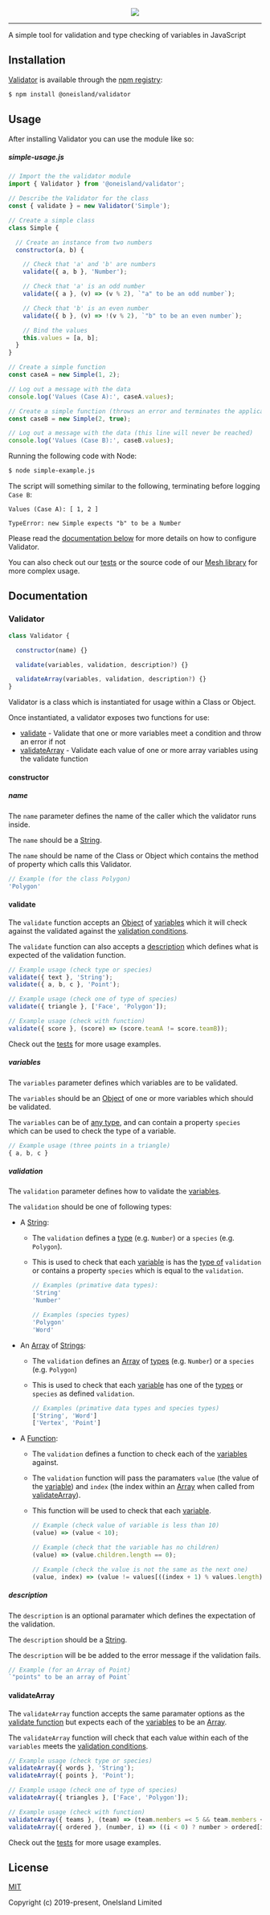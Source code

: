 <p align="center">
  <a href="https://github.com/oneislandearth/validator" target="_blank">
    <img src="https://i.imgur.com/z0ux272.png">
  </a>
</p>

***

A simple tool for validation and type checking of variables in JavaScript

## Installation

[Validator](https://github.com/oneislandearth/validator) is available through the [npm registry](https://www.npmjs.com/package/@oneisland/validator):

```bash
$ npm install @oneisland/validator
```

## Usage

After installing Validator you can use the module like so:

##### simple-usage.js
```js
// Import the the validator module
import { Validator } from '@oneisland/validator';

// Describe the Validator for the class
const { validate } = new Validator('Simple');

// Create a simple class
class Simple {

  // Create an instance from two numbers
  constructor(a, b) {

    // Check that 'a' and 'b' are numbers
    validate({ a, b }, 'Number');

    // Check that 'a' is an odd number
    validate({ a }, (v) => (v % 2), `"a" to be an odd number`);

    // Check that 'b' is an even number
    validate({ b }, (v) => !(v % 2), `"b" to be an even number`);

    // Bind the values
    this.values = [a, b];
  }
}

// Create a simple function
const caseA = new Simple(1, 2);

// Log out a message with the data
console.log('Values (Case A):', caseA.values);

// Create a simple function (throws an error and terminates the application)
const caseB = new Simple(2, true);

// Log out a message with the data (this line will never be reached)
console.log('Values (Case B):', caseB.values);
```

Running the following code with Node:

```sh
$ node simple-example.js
```

The script will something similar to the following, terminating before logging `Case B`:

```
Values (Case A): [ 1, 2 ]

TypeError: new Simple expects "b" to be a Number
```

Please read the [documentation below](#documentation) for more details on how to configure Validator.

You can also check out our [tests](https://github.com/oneislandearth/validator/blob/master/tests) or the source code of our [Mesh library](https://github.com/oneislandearth/mesh) for more complex usage.

## Documentation

### Validator

```js
class Validator {

  constructor(name) {}

  validate(variables, validation, description?) {}

  validateArray(variables, validation, description?) {}
}
```

Validator is a class which is instantiated for usage within a Class or Object.

Once instantiated, a validator exposes two functions for use:

 - [validate](#validate) - Validate that one or more variables meet a condition and throw an error if not
 - [validateArray](#validateArray) - Validate each value of one or more array variables using the validate function

#### constructor

##### name

The `name` parameter defines the name of the caller which the validator runs inside.

The `name` should be a [String](https://developer.mozilla.org/en-US/docs/Web/JavaScript/Reference/Global_Objects/Object).

The `name` should be name of the Class or Object which contains the method of property which calls this Validator.

```js
// Example (for the class Polygon)
'Polygon'
```

#### validate

The `validate` function accepts an [Object](https://developer.mozilla.org/en-US/docs/Web/JavaScript/Reference/Global_Objects/Object) of [variables](#variables) which it will check against the validated against the [validation conditions](#validation).

The `validate` function can also accepts a [description](#description) which defines what is expected of the validation function.

```js
// Example usage (check type or species)
validate({ text }, 'String');
validate({ a, b, c }, 'Point');

// Example usage (check one of type of species)
validate({ triangle }, ['Face', 'Polygon']);

// Example usage (check with function)
validate({ score }, (score) => (score.teamA != score.teamB));
```

Check out the [tests](https://github.com/oneislandearth/validator/blob/master/tests) for more usage examples.

##### variables

The `variables` parameter defines which variables are to be validated.

The `variables` should be an [Object](https://developer.mozilla.org/en-US/docs/Web/JavaScript/Reference/Global_Objects/Object) of one or more variables which should be validated.

The `variables` can be of [any type](https://developer.mozilla.org/en-US/docs/Web/JavaScript/Data_structures#Data_types), and can contain a property `species` which can be used to check the type of a variable.

```js
// Example usage (three points in a triangle)
{ a, b, c }
```

##### validation

The `validation` parameter defines how to validate the [variables](#variables).

The `validation` should be one of following types:

  - A [String](https://developer.mozilla.org/en-US/docs/Web/JavaScript/Reference/Global_Objects/String):

    - The `validation` defines a [type](https://developer.mozilla.org/en-US/docs/Web/JavaScript/Data_structures#Data_types) (e.g. `Number`) or a `species` (e.g. `Polygon`).

    - This is used to check that each [variable](#variables) is has the [type of](https://developer.mozilla.org/en-US/docs/Web/JavaScript/Reference/Operators/typeof) `validation` or contains a property `species` which is equal to the `validation`.

      ```js
      // Examples (primative data types):
      'String'
      'Number'

      // Examples (species types)
      'Polygon'
      'Word'
      ```
  
  - An [Array](https://developer.mozilla.org/en-US/docs/Web/JavaScript/Reference/Global_Objects/Array) of [Strings](https://developer.mozilla.org/en-US/docs/Web/JavaScript/Reference/Global_Objects/String):

    - The `validation` defines an [Array](https://developer.mozilla.org/en-US/docs/Web/JavaScript/Reference/Global_Objects/Array) of [types](https://developer.mozilla.org/en-US/docs/Web/JavaScript/Data_structures#Data_types) (e.g. `Number`) or a `species` (e.g. `Polygon`)

    - This is used to check that each [variable](#variables) has one of the [types](https://developer.mozilla.org/en-US/docs/Web/JavaScript/Reference/Operators/typeof) or `species` as defined `validation`.
    
      ```js
      // Examples (primative data types and species types)
      ['String', 'Word']
      ['Vertex', 'Point']
      ```

  - A [Function](https://developer.mozilla.org/en-US/docs/Web/JavaScript/Reference/Global_Objects/Function):

    - The `validation` defines a function to check each of the [variables](#variables) against.

    - The `validation` function will pass the paramaters `value` (the value of the [variable](#variables)) and `index` (the index within an [Array](https://developer.mozilla.org/en-US/docs/Web/JavaScript/Reference/Global_Objects/Array) when called from [validateArray](#validateArray)).

    - This function will be used to check that each [variable](#variables).

      ```js
      // Example (check value of variable is less than 10)
      (value) => (value < 10);

      // Example (check that the variable has no children)
      (value) => (value.children.length == 0);

      // Example (check the value is not the same as the next one)
      (value, index) => (value != values[((index + 1) % values.length)]);
      ```

##### description

The `description` is an optional paramater which defines the expectation of the validation.

The `description` should be a [String](https://developer.mozilla.org/en-US/docs/Web/JavaScript/Reference/Global_Objects/String).

The `description` will be be added to the error message if the validation fails.

```js
// Example (for an Array of Point)
`"points" to be an array of Point`
```

#### validateArray

The `validateArray` function accepts the same paramater options as the [validate function](#validate) but expects each of the [variables](#variables) to be an [Array](https://developer.mozilla.org/en-US/docs/Web/JavaScript/Reference/Global_Objects/Array).

The `validateArray` function will check that each value within each of the `variables` meets the [validation conditions](#validation).

```js
// Example usage (check type or species)
validateArray({ words }, 'String');
validateArray({ points }, 'Point');

// Example usage (check one of type of species)
validateArray({ triangles }, ['Face', 'Polygon']);

// Example usage (check with function)
validateArray({ teams }, (team) => (team.members =< 5 && team.members < 8));
validateArray({ ordered }, (number, i) => ((i < 0) ? number > ordered[i - 1] : true));
```

Check out the [tests](https://github.com/oneislandearth/validator/blob/master/tests) for more usage examples.

## License

[MIT](http://opensource.org/licenses/MIT)

Copyright (c) 2019-present, OneIsland Limited